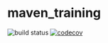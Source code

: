 # maven_training
![build status](https://github.com/JeneifanEsiea/maven_training/actions/workflows/build.yml/badge.svg)
[![codecov](https://codecov.io/gh/JeneifanEsiea/maven_training/branch/main/graph/badge.svg?token=27F35E6HQK)](https://codecov.io/gh/JeneifanEsiea/maven_training)
